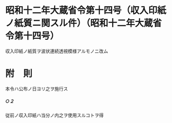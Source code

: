 # 昭和十二年大蔵省令第十四号（収入印紙ノ紙質ニ関スル件）（昭和十二年大蔵省令第十四号）
収入印紙ノ紙質ヲ波状連続透視模様アルモノニ改ム
# 附　則
本令ハ公布ノ日ヨリ之ヲ施行ス
##### ○２
従前ノ収入印紙ハ当分ノ内之ヲ使用スルコトヲ得
